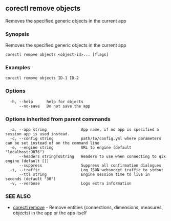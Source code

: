 ## corectl remove objects

Removes the specified generic objects in the current app

### Synopsis

Removes the specified generic objects in the current app

```
corectl remove objects <object-id>... [flags]
```

### Examples

```
corectl remove objects ID-1 ID-2
```

### Options

```
  -h, --help      help for objects
      --no-save   Do not save the app
```

### Options inherited from parent commands

```
  -a, --app string               App name, if no app is specified a session app is used instead.
  -c, --config string            path/to/config.yml where parameters can be set instead of on the command line
  -e, --engine string            URL to engine (default "localhost:9076")
      --headers stringToString   Headers to use when connecting to qix engine (default [])
      --suppress                 Suppress all confirmation dialogues
  -t, --traffic                  Log JSON websocket traffic to stdout
      --ttl string               Engine session time to live in seconds (default "30")
  -v, --verbose                  Logs extra information
```

### SEE ALSO

* [corectl remove](corectl_remove.md)	 - Remove entities (connections, dimensions, measures, objects) in the app or the app itself

